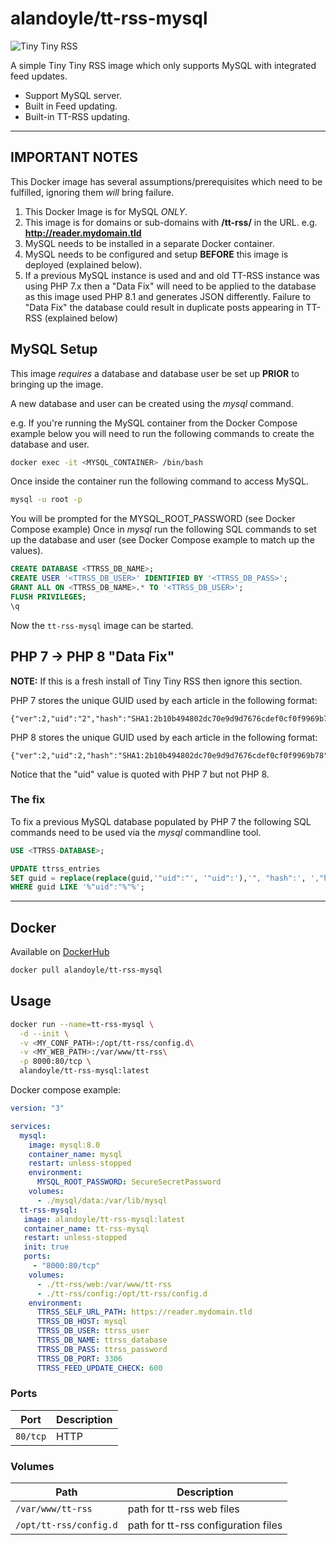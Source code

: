 # alandoyle/tt-rss-mysql

![Tiny Tiny RSS](https://community.tt-rss.org/uploads/default/optimized/1X/18a2e96275d1fffb21cce225d30a87be4544db60_2_180x180.png)

A simple Tiny Tiny RSS image which only supports MySQL with integrated feed updates.

+ Support MySQL server.
+ Built in Feed updating.
+ Built-in TT-RSS updating.

----
## IMPORTANT NOTES

This Docker image has several assumptions/prerequisites which need to be  fulfilled, ignoring them *will* bring failure.

1. This Docker Image is for MySQL _ONLY_.
1. This image is for domains or sub-domains with **/tt-rss/** in the URL. e.g. **http://reader.mydomain.tld**
1. MySQL needs to be installed in a separate Docker container.
1. MySQL needs to be configured and setup **BEFORE** this image is deployed (explained below).
1. If a previous MySQL instance is used and and old TT-RSS instance was using PHP 7.x then a "Data Fix" will need to be applied to the database as this image used PHP 8.1 and generates JSON differently. Failure to "Data Fix" the database could result in duplicate posts appearing in TT-RSS (explained below)

## MySQL Setup

This image _requires_ a database and database user be set up **PRIOR** to bringing up the image.

A new database and user can be created using the _mysql_ command.

e.g. If you're running the MySQL container from the Docker Compose example below you will need to run the following commands to create the database and user.

```bash
docker exec -it <MYSQL_CONTAINER> /bin/bash
```
Once inside the container run the following command to access MySQL.
```bash
mysql -u root -p
```
You will be prompted for the MYSQL_ROOT_PASSWORD (see Docker Compose example)
Once in _mysql_ run the following SQL commands to set up the database and user (see Docker Compose example to match up the values).
```sql
CREATE DATABASE <TTRSS_DB_NAME>;
CREATE USER '<TTRSS_DB_USER>' IDENTIFIED BY '<TTRSS_DB_PASS>';
GRANT ALL ON <TTRSS_DB_NAME>.* TO '<TTRSS_DB_USER>';
FLUSH PRIVILEGES;
\q
```

Now the `tt-rss-mysql` image can be started.

## PHP 7 -> PHP 8 "Data Fix"

**NOTE:** If this is a fresh install of Tiny Tiny RSS then ignore this section.

PHP 7 stores the unique GUID used by each article in the following format:
```
{"ver":2,"uid":"2","hash":"SHA1:2b10b494802dc70e9d9d7676cdef0cf0f9969b78"}
```

PHP 8 stores the unique GUID used by each article in the following format:
```
{"ver":2,"uid":2,"hash":"SHA1:2b10b494802dc70e9d9d7676cdef0cf0f9969b78"}
```

Notice that the "uid" value is quoted with PHP 7 but not PHP 8.

### The fix
To fix a previous MySQL database populated by PHP 7 the following SQL commands need to be used via the _mysql_ commandline tool.
```sql
USE <TTRSS-DATABASE>;

UPDATE ttrss_entries
SET guid = replace(replace(guid,'"uid":"', '"uid":'),'", "hash":', ',"hash":')
WHERE guid LIKE '%"uid":"%"%';
```
----

## Docker 

Available on [DockerHub](https://hub.docker.com/r/alandoyle/tt-rss-mysql)
```bash
docker pull alandoyle/tt-rss-mysql
```

## Usage

```bash
docker run --name=tt-rss-mysql \
  -d --init \
  -v <MY_CONF_PATH>:/opt/tt-rss/config.d\
  -v <MY_WEB_PATH>:/var/www/tt-rss\
  -p 8000:80/tcp \
  alandoyle/tt-rss-mysql:latest
```

Docker compose example:

```yaml
version: "3"

services:
  mysql:
    image: mysql:8.0
    container_name: mysql
    restart: unless-stopped
    environment:
      MYSQL_ROOT_PASSWORD: SecureSecretPassword
    volumes:
      - ./mysql/data:/var/lib/mysql
  tt-rss-mysql:
   image: alandoyle/tt-rss-mysql:latest
   container_name: tt-rss-mysql
   restart: unless-stopped
   init: true
   ports:
     - "8000:80/tcp"
    volumes:
      - ./tt-rss/web:/var/www/tt-rss
      - ./tt-rss/config:/opt/tt-rss/config.d
    environment:
      TTRSS_SELF_URL_PATH: https://reader.mydomain.tld
      TTRSS_DB_HOST: mysql
      TTRSS_DB_USER: ttrss_user
      TTRSS_DB_NAME: ttrss_database
      TTRSS_DB_PASS: ttrss_password
      TTRSS_DB_PORT: 3306
      TTRSS_FEED_UPDATE_CHECK: 600
```

### Ports

| Port     | Description           |
|----------|-----------------------|
| `80/tcp` | HTTP                  |

### Volumes

| Path    | Description                           |
|---------|---------------------------------------|
| `/var/www/tt-rss` | path for tt-rss web files |
| `/opt/tt-rss/config.d` | path for tt-rss configuration files          |
